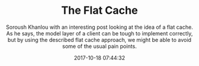 ---
title: "The Flat Cache"
subtitle: "Soroush Khanlou with an interesting post looking at the idea of a flat cache. As he says, the model layer of a client can be tough to implement correctly, but by using the described flat cache approach, we might be able to avoid some of the usual pain points."
tags: ["cache"]
link: "http://khanlou.com/2017/10/the-flat-cache/"
date: "2017-10-18 07:44:32"
---
